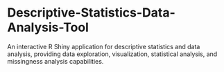 # Descriptive-Statistics-Data-Analysis-Tool
An interactive R Shiny application for descriptive statistics and data analysis, providing data exploration, visualization, statistical analysis, and missingness analysis capabilities.
